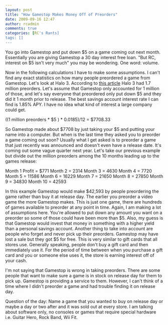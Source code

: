 ```yaml
---
layout: post
title: "How Gamestop Makes Money Off of Preorders"
date: 2009-09-16 12:47
author: rcadmin
comments: true
categories: [RC's Rants]
tags: []
---
```

You go into Gamestop and put down $5 on a game coming out next month. Essentially you are giving Gamestop a 30 day interest free loan. "But RC, interest on $5 isn't very much" you may be wondering. One word: volume. 

Now in the following calculations I have to make some assumptions. I can't find any exact statistics on how many people preordered a game from Gamestop. Let's look at Halo 3. According to <a href="http://news.teamxbox.com/xbox/14720/Halo-3-Does-300-Million-FirstWeek-Sales/">this article</a> Halo 3 had 1.7 million preorders. Let's assume that Gamestop only accounted for 1 million of those, and let's say everyone that preordered only put down $5 and they did it 1 month prior to release. The best savings account interest rate I can find is 1.85% APY. I have no idea what kind of interest a large company could get. 

((1 million preorders * $5 ) * 0.0185)/12 = $7708.33

So Gamestop made about $7708 by just taking your $5 and putting your name into a computer. But when is the last time they asked you to preorder a game coming out soon? Usually what I get asked is to preorder a game that just recently was announced and doesn't even have a release date. It's coming out some vague quarter next year. Let's take our previous example but divide out the million preorders among the 10 months leading up to the games release:

Month 1 Profit = $771
Month 2 = 2314
Month 3 = 4630
Month 4 = 7720
Month 5 = 11586
Month 6 = 16229
Month 7 = 21650
Month 8 = 27850
Month 9 = 34830
Month 10 = 42593

In this example Gamestop would make $42,593 by people preordering the game rather than buy it at release day. The earlier you preorder a video game the more Gamestop makes. This is just one game, there are hundreds of games available to preorder at any point in time. Again, I am making a lot of assumptions here. You're allowed to put down any amount you want on a preorder so some of those could have been more than $5. Also, my guess is that Gamestop would invest that money in something with a higher yield than a personal savings account. Another thing to take into account are people who forget and never pick up their preorders. Gamestop may have lost a sale but they got $5 for free. This is very similar to gift cards that all stores use. Generally speaking, people don't buy a gift card and then immediately use it. For the period of time between when you purchase a gift card and you or someone else uses it, the store is earning interest off of your cash. 

I'm not saying that Gamestop is wrong in taking preorders. There are some people that want to make sure a game is in stock on release day for them to pick up. Gamestop is providing a service to them. However, I can't think of a time where I didn't preorder a game and had trouble finding it on release day.

Question of the day: Name a game that you wanted to buy on release day or maybe a day or two after and it was sold out at every store. I am talking about software only, no consoles or games that require special hardware i.e. Guitar Hero, Rock Band, Wii Fit. 
